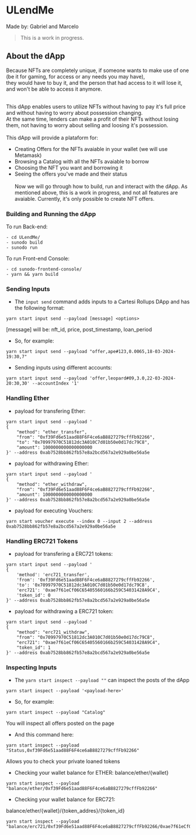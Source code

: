 # ULendMe

Made by: Gabriel and Marcelo

> This is a work in progress.

## About the dApp

Because NFTs are completely unique, if someone wants to make use of one (be it for gaming, for access or any needs you may have),<br>
they would have to buy it, and the person that had access to it will lose it, and won't be able to access it anymore.<br><br>

This dApp enables users to utilize NFTs without having to pay it's full price and without having to worry about possession changing.<br>
At the same time, lenders can make a profit of their NFTs without losing them, not having to worry about selling and loosing it's possession.<br>
<br>
This dApp will provide a plataform for:
- Creating Offers for the NFTs avaiable in your wallet (we will use Metamask)
- Browsing a Catalog with all the NFTs avaiable to borrow
- Choosing the NFT you want and borrowing it
- Seeing the offers you've made and their status
<br><br>
Now we will go through how to build, run and interact with the dApp. As mentioned above, this is a work in progress, and not all features are avaiable. Currently, it's only possible to create NFT offers.

### Building and Running the dApp

To run Back-end:

```shell
- cd ULendMe/
- sunodo build
- sunodo run
```

To run Front-end Console:

```shell
- cd sunodo-frontend-console/
- yarn && yarn build
```

### Sending Inputs

- The `input send` command adds inputs to a Cartesi Rollups DApp and has the following format:

```shell
yarn start input send --payload [message] <options>
```

[message] will be: nft_id, price, post_timestamp, loan_period

- So, for example:
```shell
yarn start input send --payload "offer,ape#123,0.0065,18-03-2024-19:30,7"
```

- Sending inputs using different accounts:
```shell
yarn start input send --payload 'offer,leopard#09,3.0,22-03-2024-20:30,30' --accountIndex '1'
```

### Handling Ether

- payload for transfering Ether:
```shell
yarn start input send --payload '
{
    "method": "ether_transfer",
    "from": "0xf39Fd6e51aad88F6F4ce6aB8827279cffFb92266",
    "to": "0x70997970C51812dc3A010C7d01b50e0d17dc79C8",
    "amount": 1000000000000000000
}' --address 0xab7528bb862fb57e8a2bcd567a2e929a0be56a5e
```

- payload for withdrawing Ether:
```shell
yarn start input send --payload '
{
    "method": "ether_withdraw", 
    "from": "0xf39Fd6e51aad88F6F4ce6aB8827279cffFb92266", 
    "amount": 1000000000000000000
}' --address 0xab7528bb862fb57e8a2bcd567a2e929a0be56a5e
```

- payload for executing Vouchers:
```shell
yarn start voucher execute --index 0 --input 2 --address 0xab7528bb862fb57e8a2bcd567a2e929a0be56a5e
```


### Handling ERC721 Tokens

- payload for transfering a ERC721 tokens:
```shell
yarn start input send --payload '
{
    'method': 'erc721_transfer',
    'from': '0xf39Fd6e51aad88F6F4ce6aB8827279cffFb92266',
    'to': '0x70997970C51812dc3A010C7d01b50e0d17dc79C8',
	'erc721': '0xae7f61eCf06C65405560166b259C54031428A9C4',
    'token_id': 0
}' --address 0xab7528bb862fb57e8a2bcd567a2e929a0be56a5e
```

- payload for withdrawing a ERC721 token:
```shell
yarn start input send --payload '
{
    "method": "erc721_withdraw",
    "from": "0x70997970C51812dc3A010C7d01b50e0d17dc79C8",
	"erc721": "0xae7f61eCf06C65405560166b259C54031428A9C4",
    "token_id": 1
}' --address 0xab7528bb862fb57e8a2bcd567a2e929a0be56a5e
```



### Inspecting Inputs

- The `yarn start inspect --payload ""` can inspect the posts of the dApp

```shell
yarn start inspect --payload '<payload-here>'
```

- So, for example:
```shell
yarn start inspect --payload "Catalog"
```
You will inspect all offers posted on the page


- And this command here:
```shell
yarn start inspect --payload "Status,0xf39Fd6e51aad88F6F4ce6aB8827279cffFb92266"
```
Allows you to check your private loaned tokens



- Checking your wallet balance for ETHER:
balance/ether/{wallet}

```shell
yarn start inspect --payload "balance/ether/0xf39Fd6e51aad88F6F4ce6aB8827279cffFb92266"
```

- Checking your wallet balance for ERC721:

balance/ether/{wallet}/{token_addres}/{token_id}

```shell
yarn start inspect --payload "balance/erc721/0xf39Fd6e51aad88F6F4ce6aB8827279cffFb92266/0xae7f61eCf06C65405560166b259C54031428A9C4/0"
```